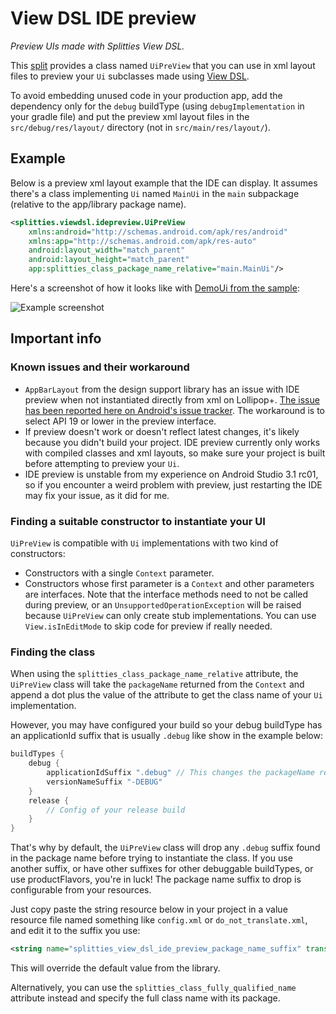 # View DSL IDE preview

*Preview UIs made with Splitties View DSL.*

This [split](../README.md#what-is-a-split "What is a split in Splitties?")
provides a class named `UiPreView` that you can use in xml layout files to
preview your `Ui` subclasses made using [View DSL](../viewdsl/README.md).

To avoid embedding unused code in your production app, add the dependency
only for the `debug` buildType (using `debugImplementation` in your gradle
file) and put the preview xml layout files in the `src/debug/res/layout/`
directory (not in `src/main/res/layout/`).

## Example

Below is a preview xml layout example that the IDE can display.
It assumes there's a class implementing `Ui` named `MainUi` in the `main`
subpackage (relative to the app/library package name).

```xml
<splitties.viewdsl.idepreview.UiPreView
    xmlns:android="http://schemas.android.com/apk/res/android"
    xmlns:app="http://schemas.android.com/apk/res-auto"
    android:layout_width="match_parent"
    android:layout_height="match_parent"
    app:splitties_class_package_name_relative="main.MainUi"/>
```

Here's a screenshot of how it looks like with [DemoUi from the sample](
../sample/src/main/java/xyz/louiscad/splittiessample/demo/DemoUi.kt):

![Example screenshot](/Splitties%20View%20DSL%20IDE%20preview%20example.png)
## Important info

### Known issues and their workaround

* `AppBarLayout` from the design support library has an issue with IDE
preview when not instantiated directly from xml on Lollipop+. [The issue has
been reported here on Android's issue tracker](
https://issuetracker.google.com/issues/73092289). The workaround is to
select API 19 or lower in the preview interface.
* If preview doesn't work or doesn't reflect latest changes, it's likely
because you didn't build your project. IDE preview currently only works with
compiled classes and xml layouts, so make sure your project is built before
attempting to preview your `Ui`.
* IDE preview is unstable from my experience on Android Studio 3.1 rc01, so
if you encounter a weird problem with preview, just restarting the IDE may
fix your issue, as it did for me.

### Finding a suitable constructor to instantiate your UI

`UiPreView` is compatible with `Ui` implementations with two kind of
constructors:
* Constructors with a single `Context` parameter.
* Constructors whose first parameter is a `Context` and other parameters are
interfaces. Note that the interface methods need to not be called during
preview, or an `UnsupportedOperationException` will be raised because
`UiPreView` can only create stub implementations. You can use
`View.isInEditMode` to skip code for preview if really needed.

### Finding the class

When using the `splitties_class_package_name_relative` attribute, the
`UiPreView` class will take the `packageName` returned from the `Context`
and append a dot plus the value of the attribute to get the class name of
your `Ui` implementation.

However, you may have configured your build so your debug buildType has an
applicationId suffix that is usually `.debug` like show in the example below:
```groovy
buildTypes {
    debug {
        applicationIdSuffix ".debug" // This changes the packageName returned from a Context
        versionNameSuffix "-DEBUG"
    }
    release {
        // Config of your release build
    }
}
```
That's why by default, the
`UiPreView` class will drop any `.debug` suffix found in the package name
before trying to instantiate the class. If you use another suffix, or have
other suffixes for other debuggable buildTypes, or use productFlavors, you're
in luck! The package name suffix to drop is configurable from your resources.

Just copy paste the string resource below in your project in a value resource
file named something like `config.xml` or `do_not_translate.xml`, and edit it
to the suffix you use:

```xml
<string name="splitties_view_dsl_ide_preview_package_name_suffix" translatable="false">.debug</string>
```

This will override the default value from the library.

Alternatively, you can use the `splitties_class_fully_qualified_name`
attribute instead and specify the full class name with its package.
